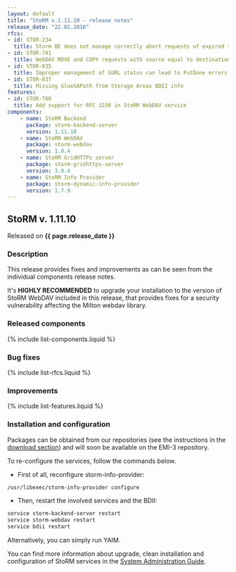 ```yaml
---
layout: default
title: "StoRM v.1.11.10 - release notes"
release_date: "22.01.2016"
rfcs:
- id: STOR-234
  title: Storm BE does not manage correctly abort requests of expired tokens
- id: STOR-741
  title: WebDAV MOVE and COPY requests with source equal to destination fail with 412 instead of 403
- id: STOR-835
  title: Improper management of SURL status can lead to PutDone errors and locked SURLs
- id: STOR-837
  title: Missing GlueSAPath from Storage Areas BDII info
features:
- id: STOR-700
  title: Add support for RFC 3230 in StoRM WebDAV service
components:
    - name: StoRM Backend
      package: storm-backend-server
      version: 1.11.10
    - name: StoRM WebDAV
      package: storm-webdav
      version: 1.0.4
    - name: StoRM GridHTTPs server
      package: storm-gridhttps-server
      version: 3.0.4
    - name: StoRM Info Provider
      package: storm-dynamic-info-provider
      version: 1.7.9
---
```


## StoRM v. 1.11.10

Released on **{{ page.release_date }}**

### Description

This release provides fixes and improvements as can be seen from the
individual components release notes.

It's **HIGHLY RECOMMENDED** to upgrade your installation to the version of StoRM WebDAV included in this release, that provides fixes for a security vulnerability affecting the Milton webdav library.

### Released components

{% include list-components.liquid %}

### Bug fixes

{% include list-rfcs.liquid %}

### Improvements

{% include list-features.liquid %}

### Installation and configuration

Packages can be obtained from our repositories (see the instructions in the [download section][download-page]) and will soon be available on the EMI-3 repository.

To re-configure the services, follow the commands below.

- First of all, reconfigure storm-info-provider:

```bash
/usr/libexec/storm-info-provider configure
```

- Then, restart the involved services and the BDII:

```bash
service storm-backend-server restart
service storm-webdav restart
service bdii restart
```

Alternatively, you can simply run YAIM.

You can find more information about upgrade, clean installation and configuration of
StoRM services in the [System Administration Guide][storm-sysadmin-guide].

[storm-documentation]: {{site.baseurl}}/documentation.html
[download-page]: {{site.baseurl}}/download.html
[storm-sysadmin-guide]: {{site.baseurl}}/documentation/sysadmin-guide/
